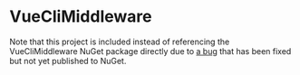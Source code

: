 # VueCliMiddleware

Note that this project is included instead of referencing the VueCliMiddleware NuGet package directly due to [a bug](https://github.com/EEParker/aspnetcore-vueclimiddleware/issues/7) that has been fixed but not yet published to NuGet.